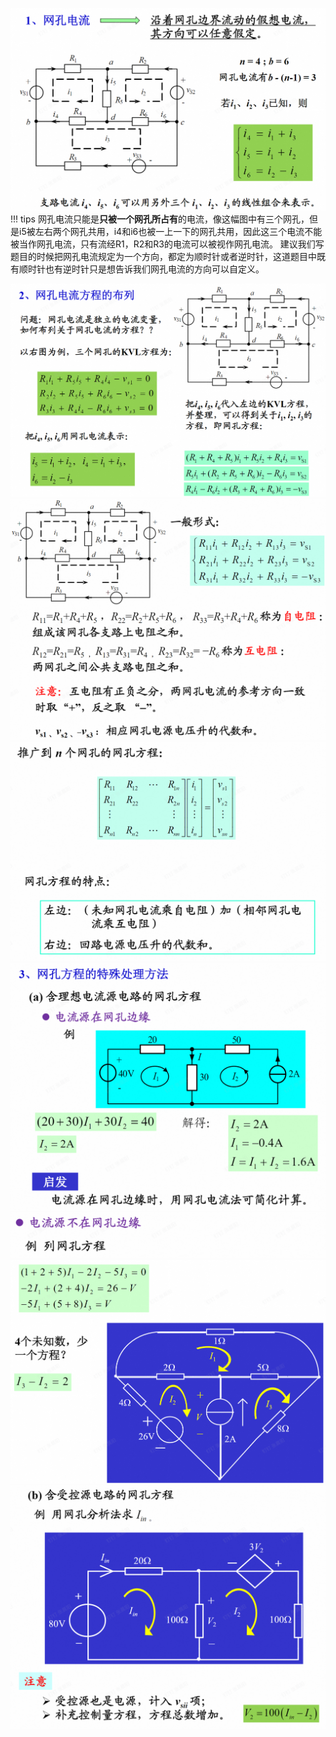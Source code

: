 ![](附件/Pasted%20image%2020250926113418.png)
!!! tips
    网孔电流只能是**只被一个网孔所占有**的电流，像这幅图中有三个网孔，但是i5被左右两个网孔共用，i4和i6也被一上一下的网孔共用，因此这三个电流不能被当作网孔电流，只有流经R1，R2和R3的电流可以被视作网孔电流。
    建议我们写题目的时候把网孔电流规定为一个方向，都定为顺时针或者逆时针，这道题目中既有顺时针也有逆时针只是想告诉我们网孔电流的方向可以自定义。

![](附件/Pasted%20image%2020250926115050.png)
![](附件/Pasted%20image%2020250926115812.png)
![](附件/Pasted%20image%2020250926115922.png)
![](附件/Pasted%20image%2020250926121844.png)
![](附件/Pasted%20image%2020250926122635.png)
![](附件/Pasted%20image%2020250926122903.png)
![](附件/Pasted%20image%2020250926122934.png)
